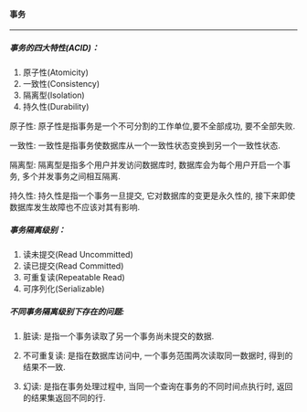 #### 事务

---

##### 事务的四大特性(ACID)：

1. 原子性(Atomicity)
2. 一致性(Consistency)
3. 隔离型(Isolation)
4. 持久性(Durability)

原子性: 原子性是指事务是一个不可分割的工作单位,要不全部成功, 要不全部失败.

一致性: 一致性是指事务使数据库从一个一致性状态变换到另一个一致性状态.

隔离型: 隔离型是指多个用户并发访问数据库时, 数据库会为每个用户开启一个事务, 多个并发事务之间相互隔离.

持久性: 持久性是指一个事务一旦提交, 它对数据库的变更是永久性的, 接下来即使数据库发生故障也不应该对其有影响.

##### 事务隔离级别：

1. 读未提交(Read Uncommitted)
2. 读已提交(Read Committed)
3. 可重复读(Repeatable Read)
4. 可序列化(Serializable)

##### 不同事务隔离级别下存在的问题:

1. 脏读: 是指一个事务读取了另一个事务尚未提交的数据.

2. 不可重复读: 是指在数据库访问中, 一个事务范围两次读取同一数据时, 得到的结果不一致.

3. 幻读: 是指在事务处理过程中, 当同一个查询在事务的不同时间点执行时, 返回的结果集返回不同的行.

 